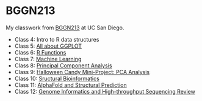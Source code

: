 # BGGN213
My classwork from [BGGN213](https://bioboot.github.io/bggn213_F24/) at UC San Diego. 


- Class 4: Intro to R data structures
- Class 5: [All about GGPLOT](https://github.com/mblack20/bggn213_github/blob/main/Class%205/class05.md)
- Class 6: [R Functions](https://github.com/mblack20/bggn213_github/blob/main/Class%206/class06.md)
- Class 7: [Machine Learning](https://github.com/mblack20/bggn213_github/blob/main/Class%207/class07.md)
- Class 8: [Principal Component Analysis](https://github.com/mblack20/bggn213_github/blob/main/Class%208/class08.md)
- Class 9: [Halloween Candy Mini-Project: PCA Analysis](https://github.com/mblack20/bggn213_github/blob/main/Class%209/class09.md)
- Class 10: [Sructural Bioinformatics](https://github.com/mblack20/bggn213_github/blob/main/Class%2010/class10.md)
- Class 11: [AlphaFold and Structural Prediction](https://github.com/mblack20/bggn213_github/blob/main/Class%2011/class11.md)
- Class 12: [Genome Informatics and High-throughput Sequencing Review](https://github.com/mblack20/bggn213_github/blob/main/Class%2012/class12.md)
